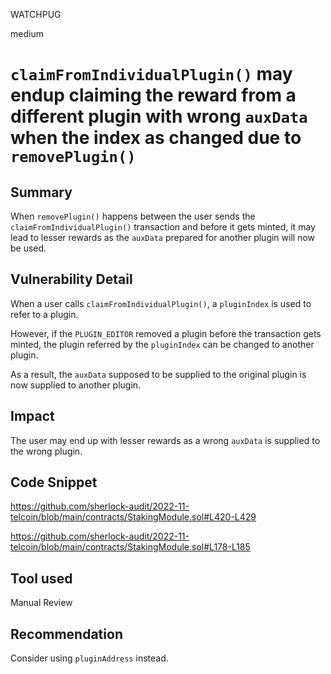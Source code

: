 WATCHPUG

medium

# `claimFromIndividualPlugin()` may endup claiming the reward from a different plugin with wrong `auxData` when the index as changed due to `removePlugin()`

## Summary

When `removePlugin()` happens between the user sends the `claimFromIndividualPlugin()` transaction and before it gets minted, it may lead to lesser rewards as the `auxData` prepared for another plugin will now be used.

## Vulnerability Detail

When a user calls `claimFromIndividualPlugin()`, a `pluginIndex` is used to refer to a plugin.

However, if the `PLUGIN_EDITOR` removed a plugin before the transaction gets minted, the plugin referred by the `pluginIndex` can be changed to another plugin.

As a result, the `auxData` supposed to be supplied to the original plugin is now supplied to another plugin.

## Impact

The user may end up with lesser rewards as a wrong `auxData` is supplied to the wrong plugin.

## Code Snippet

https://github.com/sherlock-audit/2022-11-telcoin/blob/main/contracts/StakingModule.sol#L420-L429

https://github.com/sherlock-audit/2022-11-telcoin/blob/main/contracts/StakingModule.sol#L178-L185

## Tool used

Manual Review

## Recommendation

Consider using `pluginAddress` instead.